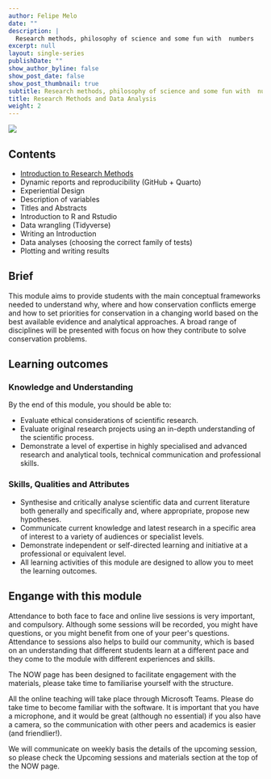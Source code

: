 ```yaml
---
author: Felipe Melo
date: ""
description: |
  Research methods, philosophy of science and some fun with  numbers 
excerpt: null
layout: single-series
publishDate: ""
show_author_byline: false
show_post_date: false
show_post_thumbnail: true
subtitle: Research methods, philosophy of science and some fun with  numbers
title: Research Methods and Data Analysis
weight: 2
---
```


![](https://cff2.earth.com/uploads/2017/01/03144548/Harpia-harpyja-750x400.jpg)


## Contents

- [Introduction to Research Methods](https://ecoaplic.org/slides_aulas/rmda/01_intro_rmda.html)
- Dynamic reports and reproducibility (GitHub + Quarto)
- Experiential Design
- Description of variables
- Titles and Abstracts
- Introduction to R and Rstudio
- Data wrangling (Tidyverse)
- Writing an Introduction 
- Data analyses (choosing the correct family of tests)
- Plotting and writing results

## Brief

This module aims to provide students with the main conceptual frameworks needed to understand why, where and how conservation conflicts emerge and how to set priorities for conservation in a changing world based on the best available evidence and analytical approaches. A broad range of disciplines will be presented with focus on how they contribute to solve conservation problems. 

## Learning outcomes 
### Knowledge and Understanding

By the end of this module, you should be able to:

- Evaluate ethical considerations of scientific research.
- Evaluate original research projects using an in-depth understanding of the scientific process.
- Demonstrate a level of expertise in highly specialised and advanced research and analytical tools, technical communication and professional skills.

### Skills, Qualities and Attributes

- Synthesise and critically analyse scientific data and current literature both generally and specifically and, where appropriate, propose new hypotheses.
- Communicate current knowledge and latest research in a specific area of interest to a variety of audiences or specialist levels.
- Demonstrate independent or self-directed learning and initiative at a professional or equivalent level.
- All learning activities of this module are designed to allow you to meet the learning outcomes. 


## Engange with this module

Attendance to both face to face and online live sessions is very important, and compulsory. Although some sessions will be recorded, you might have questions, or you might benefit from one of your peer's questions. Attendance to sessions also helps to build our community, which is based on an understanding that different students learn at a different pace and they come to the module with different experiences and skills.

The NOW page has been designed to facilitate engagement with the materials, please take time to familiarise yourself with the structure.

All the online teaching will take place through Microsoft Teams. Please do take time to become familiar with the software. It is important that you have a microphone, and it would be great (although no essential) if you also have a camera, so the communication with other peers and academics is easier (and friendlier!).

We will communicate on weekly basis the details of the upcoming session, so please check the Upcoming sessions and materials section at the top of the NOW page.




